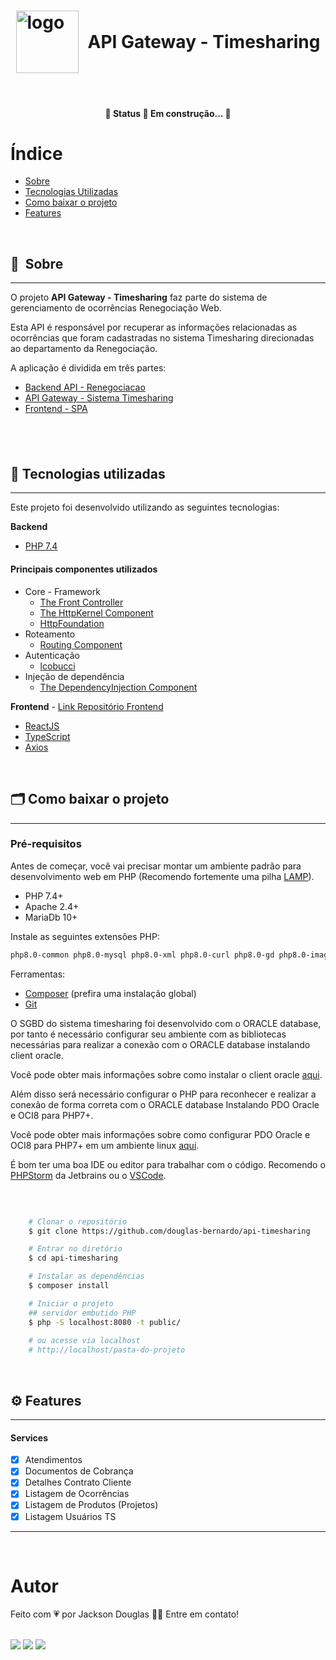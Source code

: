 <h1 style="display: flex; align-items: center; justify-content: center;" class="logo">
    <img width="100" style="margin-right: 15px;" src="https://ik.imagekit.io/rcjzrqiiqm7/logo_vacation_wyhJXU5a0.svg?updatedAt=1629735371452" alt="logo">
  API Gateway - Timesharing
</h1>

&nbsp;

<h4 align="center">
	🚧  Status 🚀 Em construção...  🚧
</h4>

# Índice

- [Sobre](#-sobre)
- [Tecnologias Utilizadas](#-tecnologias-utilizadas)
- [Como baixar o projeto](#-como-baixar-o-projeto)
- [Features](#-features)


&nbsp;


## 🔖&nbsp; Sobre

---
O projeto **API Gateway - Timesharing** faz parte do sistema de gerenciamento de ocorrências Renegociação Web. 

Esta API é responsável por recuperar as informações relacionadas as ocorrências que foram cadastradas no sistema Timesharing
direcionadas ao departamento da Renegociação.

A aplicação é dividida em três partes:
- [Backend API - Renegociacao](https://github.com/douglas-bernardo/app-renegociacao)
- [API Gateway - Sistema Timesharing](https://github.com/douglas-bernardo/api-timesharing)
- [Frontend - SPA](https://github.com/douglas-bernardo/renegociacao-web)

&nbsp;
---

## 🚀 Tecnologias utilizadas

---
Este projeto foi desenvolvido utilizando as seguintes tecnologias:

**Backend**
- [PHP 7.4](https://www.php.net)

#### Principais componentes utilizados

- Core - Framework
    - [The Front Controller](https://symfony.com/doc/current/create_framework/front_controller.html)
    - [The HttpKernel Component](https://symfony.com/doc/current/create_framework/http_kernel_controller_resolver.html)
    - [HttpFoundation](https://symfony.com/doc/current/create_framework/http_foundation.html)
- Roteamento
    - [Routing Component](https://symfony.com/doc/current/create_framework/routing.html)
- Autenticação
    - [lcobucci](https://github.com/lcobucci/jwt)
- Injeção de dependência
    - [The DependencyInjection Component](https://symfony.com/doc/current/create_framework/dependency_injection.html)

**Frontend** - [Link Repositório Frontend](https://github.com/douglas-bernardo/app-renegociacao)
- [ReactJS](https://reactjs.org)
- [TypeScript](https://www.typescriptlang.org/)
- [Axios](https://github.com/axios/axios)

&nbsp;

## 🗂 Como baixar o projeto

---
### Pré-requisitos
Antes de começar, você vai precisar montar um ambiente padrão para desenvolvimento web em PHP (Recomendo fortemente uma pilha [LAMP](https://www.digitalocean.com/community/tutorials/how-to-install-linux-apache-mysql-php-lamp-stack-on-ubuntu-20-04-pt)).
- PHP 7.4+
- Apache 2.4+
- MariaDb 10+

Instale as seguintes extensões PHP:
```bash
php8.0-common php8.0-mysql php8.0-xml php8.0-curl php8.0-gd php8.0-imagick php8.0-cli php8.0-dev php8.0-imap php8.0-mbstring php8.0-opcache php8.0-soap php8.0-zip php8.0-intl
```

Ferramentas:
- [Composer](https://getcomposer.org/) (prefira uma instalação global)
- [Git](https://git-scm.com/)

O SGBD do sistema timesharing foi desenvolvido com o ORACLE database, por tanto é necessário configurar seu ambiente com
as bibliotecas necessárias para realizar a conexão com o ORACLE database instalando client oracle. 

Você pode obter mais informações sobre como instalar o client oracle [aqui](https://www.oracle.com/br/database/technologies/instant-client/linux-x86-64-downloads.html#ic_x64_inst).

Além disso será necessário configurar o PHP para reconhecer e realizar a conexão de forma correta com o ORACLE database
Instalando PDO Oracle e OCI8 para PHP7+. 

Você pode obter mais informações sobre como configurar PDO Oracle e OCI8 para PHP7+ em um ambiente
linux [aqui](https://rosemberg.net.br/pt/instalando-pdo-oracle-e-oci8-do-php7-no-ubuntumint-oracle-11-2).

É bom ter uma boa IDE ou editor para trabalhar com o código. 
Recomendo o [PHPStorm](https://www.jetbrains.com/pt-br/phpstorm/) da Jetbrains ou o [VSCode](https://code.visualstudio.com/).

&nbsp;

```bash

    # Clonar o repositório
    $ git clone https://github.com/douglas-bernardo/api-timesharing

    # Entrar no diretório
    $ cd api-timesharing

    # Instalar as dependências
    $ composer install

    # Iniciar o projeto
    ## servidor embutido PHP
    $ php -S localhost:8080 -t public/
    
    # ou acesse via localhost
    # http://localhost/pasta-do-projeto
```

&nbsp;

## ⚙️ Features

---

#### Services
- [x] Atendimentos
- [x] Documentos de Cobrança
- [x] Detalhes Contrato Cliente
- [x] Listagem de Ocorrências
- [x] Listagem de Produtos (Projetos)
- [x] Listagem Usuários TS

---

&nbsp;

# Autor

<p>
  Feito com 💗 por Jackson Douglas 👋🏽 Entre em contato!
</p>

<br/>
<div>
  <a href = "mailto:jkdouglas21@gmail.com"><img src="https://img.shields.io/badge/-Gmail-%23333?style=for-the-badge&logo=gmail&logoColor=white" target="_blank"></a>
  <a href="https://www.linkedin.com/in/douglas-bernardo" target="_blank"><img src="https://img.shields.io/badge/-LinkedIn-%230077B5?style=for-the-badge&logo=linkedin&logoColor=white" target="_blank"></a>
  <a href="https://twitter.com/jkdouglas21" target="_blank"><img src="https://img.shields.io/badge/Twitter-1DA1F2?style=for-the-badge&logo=twitter&logoColor=white" target="_blank"></a>
</div>
